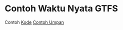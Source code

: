 # Contoh Waktu Nyata GTFS

<div class="landing-page">Contoh <a class="button" href="../code-examples">Kode</a> <a class="button" href="../feed-examples">Contoh Umpan</a>
</div>
